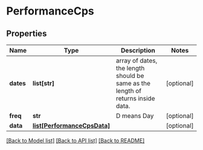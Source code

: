 # PerformanceCps

## Properties
Name | Type | Description | Notes
------------ | ------------- | ------------- | -------------
**dates** | **list[str]** | array of dates, the length should be same as the length of returns inside data. | [optional] 
**freq** | **str** | D means Day | [optional] 
**data** | [**list[PerformanceCpsData]**](PerformanceCpsData.md) |  | [optional] 

[[Back to Model list]](../README.md#documentation-for-models) [[Back to API list]](../README.md#documentation-for-api-endpoints) [[Back to README]](../README.md)


